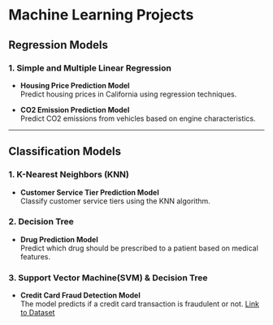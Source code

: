 # Machine Learning Projects

## Regression Models
### 1. Simple and Multiple Linear Regression
- **Housing Price Prediction Model**  
   Predict housing prices in California using regression techniques.

- **CO2 Emission Prediction Model**  
   Predict CO2 emissions from vehicles based on engine characteristics.

---

## Classification Models
### 1. K-Nearest Neighbors (KNN)
- **Customer Service Tier Prediction Model**  
   Classify customer service tiers using the KNN algorithm.

### 2. Decision Tree
- **Drug Prediction Model**  
   Predict which drug should be prescribed to a patient based on medical features.

### 3. Support Vector Machine(SVM) & Decision Tree
- **Credit Card Fraud Detection Model**  
   The model predicts if a credit card transaction is fraudulent or not.
   [Link to Dataset](https://cf-courses-data.s3.us.cloud-object-storage.appdomain.cloud/IBMDeveloperSkillsNetwork-ML0101EN-SkillsNetwork/labs/Module%203/data/creditcard.csv)
